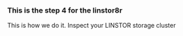 ### This is the step 4 for the linstor8r ###

This is how we do it.  Inspect your LINSTOR storage cluster
